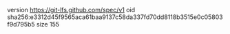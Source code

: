 version https://git-lfs.github.com/spec/v1
oid sha256:e3312d45f9565aca61baa9137c58da337fd70dd8118b3515e0c05803f9d795b5
size 155
